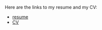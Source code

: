 Here are the links to my resume and my CV:

* [resume](/documents/aswin-resume.pdf)
* [CV](/documents/aswin-cv.pdf)